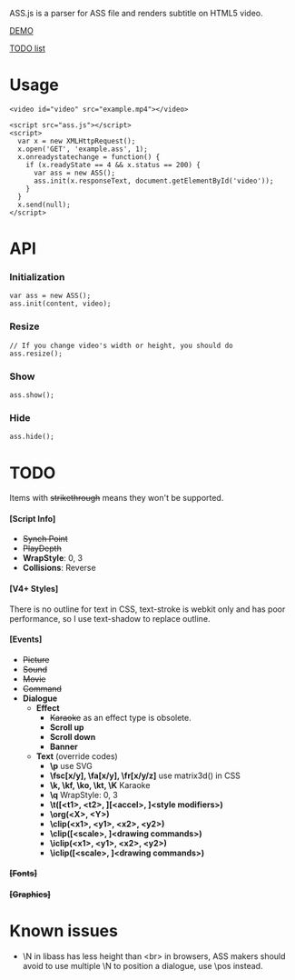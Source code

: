 ASS.js is a parser for ASS file and renders subtitle on HTML5 video.

[DEMO](http://ass.woozy.im/)

[TODO list](https://github.com/weizhenye/ASS#todo)

# Usage
	<video id="video" src="example.mp4"></video>

	<script src="ass.js"></script>
	<script>
	  var x = new XMLHttpRequest();
	  x.open('GET', 'example.ass', 1);
	  x.onreadystatechange = function() {
	    if (x.readyState == 4 && x.status == 200) {
	      var ass = new ASS();
	      ass.init(x.responseText, document.getElementById('video'));
	    }
	  }
	  x.send(null);
	</script>


# API

### Initialization
	var ass = new ASS();
	ass.init(content, video);
### Resize
	// If you change video's width or height, you should do
	ass.resize();
### Show
	ass.show();
### Hide
	ass.hide();


# TODO

Items with <del>strikethrough</del> means they won't be supported.

#### [Script Info]

* <del>Synch Point</del>
* <del>PlayDepth</del>
* __WrapStyle__: 0, 3
* __Collisions__: Reverse


#### [V4+ Styles]

There is no outline for text in CSS, text-stroke is webkit only and has poor performance, so I use text-shadow to replace outline.

#### [Events]

* <del>Picture</del>
* <del>Sound</del>
* <del>Movie</del>
* <del>Command</del>
* __Dialogue__
	+ __Effect__
		- <del>Karaoke</del> as an effect type is obsolete.
		- __Scroll up__
		- __Scroll down__
		- __Banner__
	+ __Text__ (override codes)
		- __\p__ use SVG
		- __\fsc[x/y], \fa[x/y], \fr[x/y/z]__ use matrix3d() in CSS
		- __\k, \kf, \ko, \kt, \K__ Karaoke
		- __\q__ WrapStyle: 0, 3
		- __\t([&lt;t1&gt;, &lt;t2&gt;, ][&lt;accel&gt;, ]&lt;style modifiers&gt;)__
		- __\org(&lt;X&gt;, &lt;Y&gt;)__
		- __\clip(&lt;x1&gt;, &lt;y1&gt;, &lt;x2&gt;, &lt;y2&gt;)__
		- __\clip([&lt;scale&gt;, ]&lt;drawing commands&gt;)__
		- __\iclip(&lt;x1&gt;, &lt;y1&gt;, &lt;x2&gt;, &lt;y2&gt;)__
		- __\iclip([&lt;scale&gt;, ]&lt;drawing commands&gt;)__

#### <del>[Fonts]</del>
#### <del>[Graphics]</del>

# Known issues

* \N in libass has less height than &lt;br&gt; in browsers, ASS makers should avoid to use multiple \N to position a dialogue, use \pos instead.
